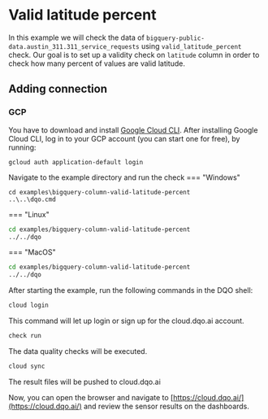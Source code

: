 # Valid latitude percent

In this example we will check the data of `bigquery-public-data.austin_311.311_service_requests` using `valid_latitude_percent` check.
Our goal is to set up a validity check on `latitude` column in order to check how many percent of values are valid latitude.

## Adding connection
### GCP
You have to download and install [Google Cloud CLI](https://cloud.google.com/sdk/docs/install).
After installing Google Cloud CLI, log in to your GCP account (you can start one for free), by running:

```commandline
gcloud auth application-default login
```

Navigate to the example directory and run the check
=== "Windows"
```commandline
cd examples\bigquery-column-valid-latitude-percent
..\..\dqo.cmd
```

=== "Linux"
```bash
cd examples/bigquery-column-valid-latitude-percent
../../dqo
```

=== "MacOS"
```bash
cd examples/bigquery-column-valid-latitude-percent
../../dqo
```

After starting the example, run the following commands in the DQO shell:
```bash
cloud login
```
This command will let up login or sign up for the cloud.dqo.ai account.

```bash
check run
```
The data quality checks will be executed.
```bash
cloud sync
```

The result files will be pushed to cloud.dqo.ai

Now, you can open the browser and navigate to [https://cloud.dqo.ai/](https://cloud.dqo.ai/)
and review the sensor results on the dashboards.